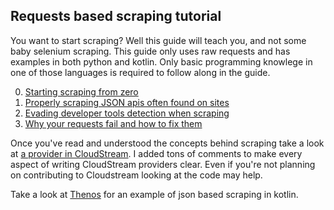 ## Requests based scraping tutorial


You want to start scraping? Well this guide will teach you, and not some baby selenium scraping. This guide only uses raw requests and has examples in both python and kotlin. Only basic programming knowlege in one of those languages is required to follow along in the guide.


0. [Starting scraping from zero](https://github.com/Blatzar/scraping-tutorial/blob/master/starting.md)
1. [Properly scraping JSON apis often found on sites](https://github.com/Blatzar/scraping-tutorial/blob/master/using_apis.md)
2. [Evading developer tools detection when scraping](https://github.com/Blatzar/scraping-tutorial/blob/master/devtools_detectors.md)
3. [Why your requests fail and how to fix them](https://github.com/Blatzar/scraping-tutorial/blob/master/disguising_your_scraper.md)

Once you've read and understood the concepts behind scraping take a look at [a provider in CloudStream](https://github.com/LagradOst/CloudStream-3/blob/3a78f41aad93dc5755ce9e105db9ab19287b912a/app/src/main/java/com/lagradost/cloudstream3/movieproviders/VidEmbedProvider.kt). I added tons of comments to make every aspect of writing CloudStream providers clear. Even if you're not planning on contributing to Cloudstream looking at the code may help. 

Take a look at [Thenos](https://github.com/LagradOst/CloudStream-3/blob/3a78f41aad93dc5755ce9e105db9ab19287b912a/app/src/main/java/com/lagradost/cloudstream3/movieproviders/ThenosProvider.kt) for an example of json based scraping in kotlin.
